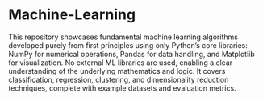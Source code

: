 ﻿# Machine-Learning
This repository showcases fundamental machine learning algorithms developed purely from first principles using only Python’s core libraries: NumPy for numerical operations, Pandas for data handling, and Matplotlib for visualization. No external ML libraries are used, enabling a clear understanding of the underlying mathematics and logic. It covers classification, regression, clustering, and dimensionality reduction techniques, complete with example datasets and evaluation metrics.
